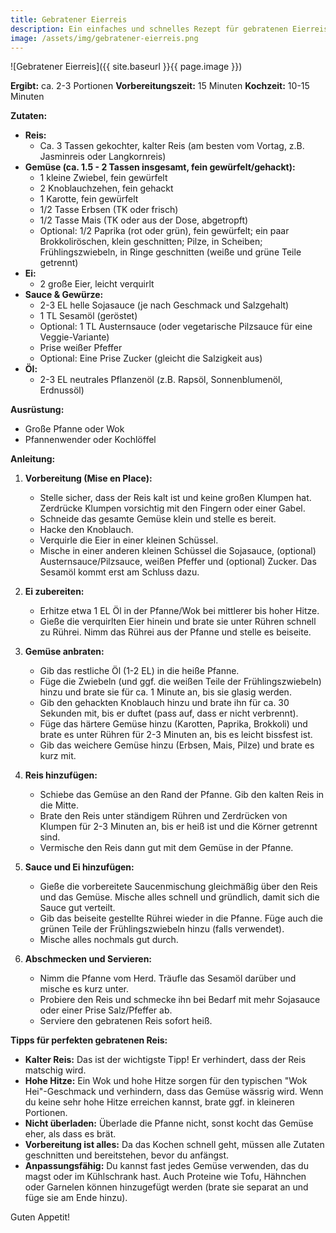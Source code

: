 ```yaml
---
title: Gebratener Eierreis
description: Ein einfaches und schnelles Rezept für gebratenen Eierreis mit Gemüse.
image: /assets/img/gebratener-eierreis.png
---
```


![Gebratener Eierreis]({{ site.baseurl }}{{ page.image }})

**Ergibt:** ca. 2-3 Portionen
**Vorbereitungszeit:** 15 Minuten
**Kochzeit:** 10-15 Minuten

**Zutaten:**

*   **Reis:**
    *   Ca. 3 Tassen gekochter, kalter Reis (am besten vom Vortag, z.B. Jasminreis oder Langkornreis)
*   **Gemüse (ca. 1.5 - 2 Tassen insgesamt, fein gewürfelt/gehackt):**
    *   1 kleine Zwiebel, fein gewürfelt
    *   2 Knoblauchzehen, fein gehackt
    *   1 Karotte, fein gewürfelt
    *   1/2 Tasse Erbsen (TK oder frisch)
    *   1/2 Tasse Mais (TK oder aus der Dose, abgetropft)
    *   Optional: 1/2 Paprika (rot oder grün), fein gewürfelt; ein paar Brokkoliröschen, klein geschnitten; Pilze, in Scheiben; Frühlingszwiebeln, in Ringe geschnitten (weiße und grüne Teile getrennt)
*   **Ei:**
    *   2 große Eier, leicht verquirlt
*   **Sauce & Gewürze:**
    *   2-3 EL helle Sojasauce (je nach Geschmack und Salzgehalt)
    *   1 TL Sesamöl (geröstet)
    *   Optional: 1 TL Austernsauce (oder vegetarische Pilzsauce für eine Veggie-Variante)
    *   Prise weißer Pfeffer
    *   Optional: Eine Prise Zucker (gleicht die Salzigkeit aus)
*   **Öl:**
    *   2-3 EL neutrales Pflanzenöl (z.B. Rapsöl, Sonnenblumenöl, Erdnussöl)

**Ausrüstung:**

*   Große Pfanne oder Wok
*   Pfannenwender oder Kochlöffel

**Anleitung:**

1.  **Vorbereitung (Mise en Place):**
    *   Stelle sicher, dass der Reis kalt ist und keine großen Klumpen hat. Zerdrücke Klumpen vorsichtig mit den Fingern oder einer Gabel.
    *   Schneide das gesamte Gemüse klein und stelle es bereit.
    *   Hacke den Knoblauch.
    *   Verquirle die Eier in einer kleinen Schüssel.
    *   Mische in einer anderen kleinen Schüssel die Sojasauce, (optional) Austernsauce/Pilzsauce, weißen Pfeffer und (optional) Zucker. Das Sesamöl kommt erst am Schluss dazu.

2.  **Ei zubereiten:**
    *   Erhitze etwa 1 EL Öl in der Pfanne/Wok bei mittlerer bis hoher Hitze.
    *   Gieße die verquirlten Eier hinein und brate sie unter Rühren schnell zu Rührei. Nimm das Rührei aus der Pfanne und stelle es beiseite.

3.  **Gemüse anbraten:**
    *   Gib das restliche Öl (1-2 EL) in die heiße Pfanne.
    *   Füge die Zwiebeln (und ggf. die weißen Teile der Frühlingszwiebeln) hinzu und brate sie für ca. 1 Minute an, bis sie glasig werden.
    *   Gib den gehackten Knoblauch hinzu und brate ihn für ca. 30 Sekunden mit, bis er duftet (pass auf, dass er nicht verbrennt).
    *   Füge das härtere Gemüse hinzu (Karotten, Paprika, Brokkoli) und brate es unter Rühren für 2-3 Minuten an, bis es leicht bissfest ist.
    *   Gib das weichere Gemüse hinzu (Erbsen, Mais, Pilze) und brate es kurz mit.

4.  **Reis hinzufügen:**
    *   Schiebe das Gemüse an den Rand der Pfanne. Gib den kalten Reis in die Mitte.
    *   Brate den Reis unter ständigem Rühren und Zerdrücken von Klumpen für 2-3 Minuten an, bis er heiß ist und die Körner getrennt sind.
    *   Vermische den Reis dann gut mit dem Gemüse in der Pfanne.

5.  **Sauce und Ei hinzufügen:**
    *   Gieße die vorbereitete Saucenmischung gleichmäßig über den Reis und das Gemüse. Mische alles schnell und gründlich, damit sich die Sauce gut verteilt.
    *   Gib das beiseite gestellte Rührei wieder in die Pfanne. Füge auch die grünen Teile der Frühlingszwiebeln hinzu (falls verwendet).
    *   Mische alles nochmals gut durch.

6.  **Abschmecken und Servieren:**
    *   Nimm die Pfanne vom Herd. Träufle das Sesamöl darüber und mische es kurz unter.
    *   Probiere den Reis und schmecke ihn bei Bedarf mit mehr Sojasauce oder einer Prise Salz/Pfeffer ab.
    *   Serviere den gebratenen Reis sofort heiß.

**Tipps für perfekten gebratenen Reis:**

*   **Kalter Reis:** Das ist der wichtigste Tipp! Er verhindert, dass der Reis matschig wird.
*   **Hohe Hitze:** Ein Wok und hohe Hitze sorgen für den typischen "Wok Hei"-Geschmack und verhindern, dass das Gemüse wässrig wird. Wenn du keine sehr hohe Hitze erreichen kannst, brate ggf. in kleineren Portionen.
*   **Nicht überladen:** Überlade die Pfanne nicht, sonst kocht das Gemüse eher, als dass es brät.
*   **Vorbereitung ist alles:** Da das Kochen schnell geht, müssen alle Zutaten geschnitten und bereitstehen, bevor du anfängst.
*   **Anpassungsfähig:** Du kannst fast jedes Gemüse verwenden, das du magst oder im Kühlschrank hast. Auch Proteine wie Tofu, Hähnchen oder Garnelen können hinzugefügt werden (brate sie separat an und füge sie am Ende hinzu).

Guten Appetit!
